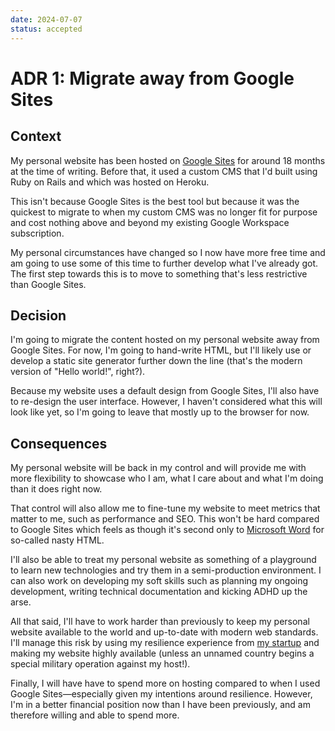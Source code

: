 ```yaml
---
date: 2024-07-07
status: accepted
---
```


# ADR 1: Migrate away from Google Sites

## Context

My personal website has been hosted on [Google Sites][gsites] for around 18
months at the time of writing. Before that, it used a custom CMS that I'd built
using Ruby on Rails and which was hosted on Heroku.

This isn't because Google Sites is the best tool but because it was the quickest
to migrate to when my custom CMS was no longer fit for purpose and cost nothing
above and beyond my existing Google Workspace subscription.

My personal circumstances have changed so I now have more free time and am going
to use some of this time to further develop what I've already got. The first
step towards this is to move to something that's less restrictive than Google
Sites.

## Decision

I'm going to migrate the content hosted on my personal website away from Google
Sites. For now, I'm going to hand-write HTML, but I'll likely use or develop a
static site generator further down the line (that's the modern version of "Hello
world!", right?).

Because my website uses a default design from Google Sites, I'll also have to
re-design the user interface. However, I haven't considered what this will look
like yet, so I'm going to leave that mostly up to the browser for now. 

## Consequences

My personal website will be back in my control and will provide me with more
flexibility to showcase who I am, what I care about and what I'm doing than it
does right now.

That control will also allow me to fine-tune my website to meet metrics that
matter to me, such as performance and SEO. This won't be hard compared to Google
Sites which feels as though it's second only to [Microsoft Word][wordmarkup] for
so-called nasty HTML.

I'll also be able to treat my personal website as something of a playground to
learn new technologies and try them in a semi-production environment. I can
also work on developing my soft skills such as planning my ongoing development,
writing technical documentation and kicking ADHD up the arse.

All that said, I'll have to work harder than previously to keep my personal
website available to the world and up-to-date with modern web standards. I'll
manage this risk by using my resilience experience from [my startup][startup]
and making my website highly available (unless an unnamed country begins a
special military operation against my host!).

Finally, I will have have to spend more on hosting compared to when I used
Google Sites—especially given my intentions around resilience. However, I'm in a
better financial position now than I have been previously, and am therefore
willing and able to spend more.

[gsites]:     https://workspace.google.com/products/sites/
[startup]:    https://www.gurste.com
[wordmarkup]: https://blog.codinghorror.com/cleaning-words-nasty-html/
